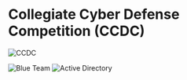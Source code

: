# Collegiate Cyber Defense Competition (CCDC)

![CCDC](https://jacenrkohler.github.io/ccdc/CCDC_logo.png)

![Blue Team](https://img.shields.io/badge/Team-Blue-blue.svg?style=plastic)
![Active Directory](https://img.shields.io/badge/Service-Active%20Directory-00ABF3.svg?style=plastic)
